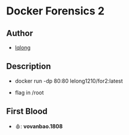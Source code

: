 # Docker Forensics 2

## Author

- [lqlong](http://)

## Description

- docker run -dp 80:80 lelong1210/for2:latest

- flag in /root

## First Blood

- 🩸: **vovanbao.1808**
